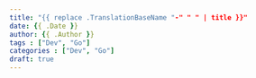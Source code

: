 ```yaml
---
title: "{{ replace .TranslationBaseName "-" " " | title }}"
date: {{ .Date }}
author: {{ .Author }}
tags : ["Dev", "Go"]
categories : ["Dev", "Go"]
draft: true
---
```

